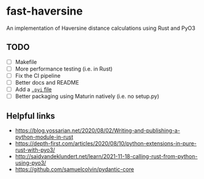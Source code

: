 # fast-haversine

An implementation of Haversine distance calculations using Rust and PyO3

## TODO

- [ ] Makefile
- [ ] More performance testing (i.e. in Rust)
- [ ] Fix the CI pipeline
- [ ] Better docs and README
- [ ] Add a [`.pyi` file](https://pyo3.rs/v0.16.4/python_typing_hints.html)
- [ ] Better packaging using Maturin natively (i.e. no setup.py)

## Helpful links

- https://blog.yossarian.net/2020/08/02/Writing-and-publishing-a-python-module-in-rust
- https://depth-first.com/articles/2020/08/10/python-extensions-in-pure-rust-with-pyo3/
- http://saidvandeklundert.net/learn/2021-11-18-calling-rust-from-python-using-pyo3/
- https://github.com/samuelcolvin/pydantic-core
